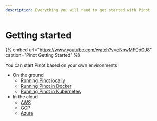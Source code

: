 ```yaml
---
description: Everything you will need to get started with Pinot
---
```


# Getting started

{% embed url="https://www.youtube.com/watch?v=cNnwMF0pOJ8" caption="Pinot Getting Started" %}

You can start Pinot based on your own environments

* On the ground
  * [Running Pinot locally](running-pinot-locally.md)
  * [Running Pinot in Docker](running-pinot-in-docker.md)
  * [Running Pinot in Kubernetes](kubernetes-quickstart.md)
* In the cloud
  * [AWS](quickstart/aws-quickstart.md)
  * [GCP](quickstart/gcp-quickstart.md)
  * [Azure](quickstart/azure-quickstart.md)






